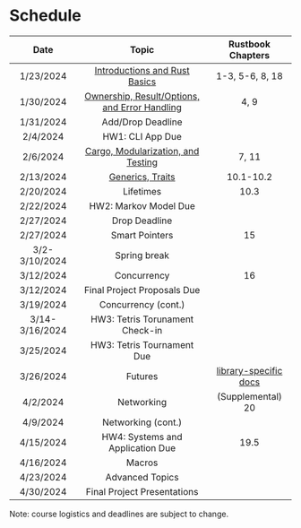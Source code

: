 # Schedule

|      Date      |                                                                 Topic                                                                 |                                      Rustbook Chapters                                       |
| :------------: | :-----------------------------------------------------------------------------------------------------------------------------------: | :------------------------------------------------------------------------------------------: |
|   1/23/2024    |         [Introductions and Rust Basics](https://docs.google.com/presentation/d/1NhWXh2qgb6p87PsVmaAnrQYthtdTCugRxdLPwUMdVh8/)         |                                       1-3, 5-6, 8, 18                                        |
|   1/30/2024    | [Ownership, Result/Options, and Error Handling](https://docs.google.com/presentation/d/1xbY_a3U1OyAtUxUD7oaL7xoORyjFGQwB2LfnaQ68IV0/) |                                             4, 9                                             |
|   1/31/2024    |                                                           Add/Drop Deadline                                                           |                                                                                              |
|    2/4/2024    |                                                           HW1: CLI App Due                                                            |                                                                                              |
|    2/6/2024    |      [Cargo, Modularization, and Testing](https://docs.google.com/presentation/d/1SFtYVr5OItfE8PjBYTGVaFcnPIZGMwpLkDMG-_MMWLw/)       |                                            7, 11                                             |
|   2/13/2024    |               [Generics, Traits](https://docs.google.com/presentation/d/1U4ChCn9zZE2vLb87_hZTzP1S2VdUS7mmm6p7aRiQk90/)                |                                          10.1-10.2                                           |
|   2/20/2024    |                                                               Lifetimes                                                               |                                             10.3                                             |
|   2/22/2024    |                                                         HW2: Markov Model Due                                                         |                                                                                              |
|   2/27/2024    |                                                             Drop Deadline                                                             |                                                                                              |
|   2/27/2024    |                                                            Smart Pointers                                                             |                                              15                                              |
| 3/2-3/10/2024  |                                                             Spring break                                                              |                                                                                              |
|   3/12/2024    |                                                              Concurrency                                                              |                                              16                                              |
|   3/12/2024    |                                                      Final Project Proposals Due                                                      |                                                                                              |
|   3/19/2024    |                                                          Concurrency (cont.)                                                          |                                                                                              |
| 3/14-3/16/2024 |                                                    HW3: Tetris Torunament Check-in                                                    |                                                                                              |
|   3/25/2024    |                                                      HW3: Tetris Tournament Due                                                       |                                                                                              |
|   3/26/2024    |                                                                Futures                                                                | [library-specific docs](https://rust-lang.github.io/async-book/08_ecosystem/00_chapter.html) |
|    4/2/2024    |                                                              Networking                                                               |                                      (Supplemental) 20                                       |
|    4/9/2024    |                                                          Networking (cont.)                                                           |                                                                                              |
|   4/15/2024    |                                                   HW4: Systems and Application Due                                                    |                                             19.5                                             |
|   4/16/2024    |                                                                Macros                                                                 |                                                                                              |
|   4/23/2024    |                                                            Advanced Topics                                                            |                                                                                              |
|   4/30/2024    |                                                      Final Project Presentations                                                      |                                                                                              |

Note: course logistics and deadlines are subject to change.